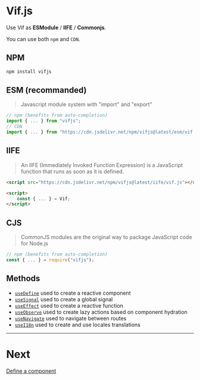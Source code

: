 # Vif.js

Use Vif as **ESModule** / **IIFE** / **Commonjs**.

You can use both `npm` and `CDN`.

## NPM

```bash
npm install vifjs
```

## ESM (recommanded)

> Javascript module system with "import" and "export"

```js
// npm (benefits from auto-completion)
import { ... } from "vifjs";
// CDN
import { ... } from "https://cdn.jsdelivr.net/npm/vifjs@latest/esm/vif.js";
```

## IIFE

> An IIFE (Immediately Invoked Function Expression) is a JavaScript function that runs as soon as it is defined.

```html
<script src="https://cdn.jsdelivr.net/npm/vifjs@latest/iife/vif.js"></script>

<script>
    const { ... } = Vif;
</script>
```

## CJS

> CommonJS modules are the original way to package JavaScript code for Node.js

```js
// npm (benefits from auto-completion)
const { ... } = require("vifjs");
```

## Methods

-   [`useDefine`](./methods/define.md) used to create a reactive component
-   [`useSignal`](./methods/signal.md) used to create a global signal
-   [`useEffect`](./methods/effect.md) used to create a reactive function
-   [`useObserve`](./methods/observe.md) used to create lazy actions based on component hydration
-   [`useNavigate`](./methods/navigate.md) used to navigate between routes
-   [`useI18n`](./methods/i18n.md) used to create and use locales translations

---

# Next

[Define a component](./methods/define.md)
